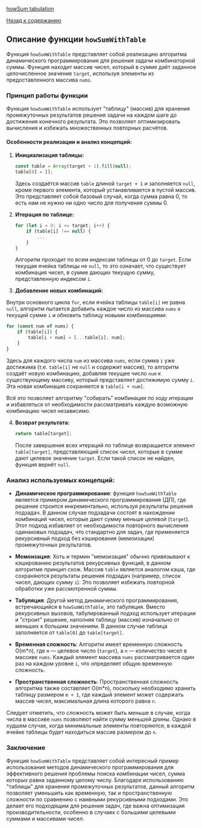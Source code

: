 [howSum tabulation](https://www.youtube.com/watch?v=oBt53YbR9Kk&t=13981s)

[Назад к содержанию](../README.md)

## Описание функции `howSumWithTable`

Функция `howSumWithTable` представляет собой реализацию алгоритма динамического программирования для решения задачи комбинаторной суммы. Функция находит массив чисел, который в сумме даёт заданное целочисленное значение `target`, используя элементы из предоставленного массива `nums`.

### Принцип работы функции

Функция `howSumWithTable` использует "таблицу" (массив) для хранения промежуточных результатов решения задачи на каждом шаге до достижения конечного результата. Это позволяет оптимизировать вычисления и избежать множественных повторных расчётов.

#### Особенности реализации и анализ концепций:

1. **Инициализация таблицы:**

   ```javascript
   const table = Array(target + 1).fill(null);
   table[0] = [];
   ```

   Здесь создаётся массив `table` длиной `target + 1` и заполняется `null`, кроме первого элемента, который устанавливается в пустой массив. Это представляет собой базовый случай, когда сумма равна 0, то есть нам не нужно ни одно число для получения суммы 0.

2. **Итерация по таблице:**

   ```javascript
   for (let i = 0; i <= target; i++) {
       if (table[i] !== null) {
           ...
       }
   }
   ```

   Алгоритм проходит по всем индексам таблицы от 0 до `target`. Если текущая ячейка таблицы не `null`, то это означает, что существует комбинация чисел, в сумме дающих текущую сумму, представленную индексом `i`.

3. **Добавление новых комбинаций:**

Внутри основного цикла `for`, если ячейка таблицы `table[i]` не равна `null`, алгоритм пытается добавить каждое число из массива `nums` к текущей сумме `i` и обновить таблицу новыми комбинациями:

```javascript
for (const num of nums) {
    if (table[i]) {
        table[i + num] = [...table[i], num];
    }
}
```

Здесь для каждого числа `num` из массива `nums`, если сумма `i` уже достижима (т.е. `table[i]` не `null` и содержит массив), то алгоритм создаёт новую комбинацию, добавляя текущее число `num` к существующему массиву, который представляет достижимую сумму `i`. Эта новая комбинация сохраняется в `table[i + num]`.

Всё это позволяет алгоритму "собирать" комбинации по ходу итерации и избавляться от необходимости рассматривать каждую возможную комбинацию чисел независимо.

4. **Возврат результата:**

   ```javascript
   return table[target];
   ```

   После завершения всех итераций по таблице возвращается элемент `table[target]`, представляющий список чисел, которые в сумме дают целевое значение `target`. Если такой список не найден, функция вернёт `null`.

### Анализ используемых концепций:

- **Динамическое программирование**: функция `howSumWithTable` является примером динамического программирования (ДП), где решение строится инкрементально, используя результаты решения подзадач. В данном случае подзадачи состоят в нахождении комбинаций чисел, которые дают сумму меньше целевой (`target`). Этот подход избавляет от необходимости повторного вычисления одинаковых подзадач, что стандартно для задач, где применяется рекурсивный подход без кэширования (мемоизации) промежуточных результатов.

- **Мемоизация**: Хоть и термин "мемоизация" обычно привязывают к кэшированию результатов рекурсивных функций, в данном алгоритме принцип схож. Массив `table` является аналогом кэша, где сохраняются результаты решения подзадач (например, список чисел, дающих сумму `i`). Это позволяет избежать повторной обработки уже рассмотренной суммы.

- **Табуляция**: Другой метод динамического программирования, встречающийся в `howSumWithTable`, это табуляция. Вместо рекурсивных вызовов, табулированный подход использует итерации и "строит" решение, наполняя таблицу (массив) изначально от меньших к большим значениям. В данном случае таблица заполняется от `table[0]` до `table[target]`.

- **Временная сложность**: Алгоритм имеет временную сложность O(m*n), где `m` — целевое число (`target`), а `n` — количество чисел в массиве `nums`. Каждый элемент массива `nums` рассматривается один раз на каждом уровне `i`, что определяет общую временную сложность.

- **Пространственная сложность**: Пространственная сложность алгоритма также составляет O(m*n), поскольку необходимо хранить таблицу размером `m + 1`, где каждый элемент может содержать массив чисел, максимальная длина которого равна `n`.

Следует отметить, что сложность может быть меньше в случае, когда числа в массиве `nums` позволяют найти сумму меньшей длины. Однако в худшем случае, когда минимальные элементы повторяются, в каждой ячейке таблицы будет находиться массив размером до `n`.

### Заключение

Функция `howSumWithTable` представляет собой интересный пример использования методов динамического программирования для эффективного решения проблемы поиска комбинации чисел, сумма которых равна заданному целому числу. Благодаря использованию "таблицы" для хранения промежуточных результатов, данный алгоритм позволяет уменьшить как временную, так и пространственную сложности по сравнению с наивными рекурсивными подходами. Это делает его подходящим для решения задач, где важна оптимизация производительности, особенно в случаях с большими целевыми суммами и массивами чисел.